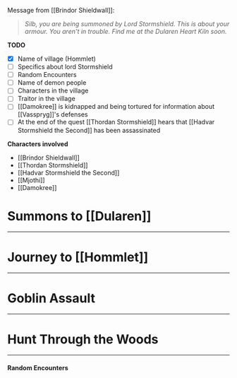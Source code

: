 Message from [[Brindor Shieldwall]]:
> *Silb, you are being summoned by Lord Stormshield. This is about your armour. You aren't in trouble. Find me at the Dularen Heart Kiln soon.*

**TODO**
- [x] Name of village (Hommlet)
- [ ] Specifics about lord Stormshield
- [ ] Random Encounters
- [ ] Name of demon people
- [ ] Characters in the village
- [ ] Traitor in the village
- [ ] [[Damokree]] is kidnapped and being tortured for information about [[Vasspryg]]'s defenses
- [ ] At the end of the quest [[Thordan Stormshield]] hears that [[Hadvar Stormshield the Second]] has been assassinated

**Characters involved**
- [[Brindor Shieldwall]]
- [[Thordan Stormshield]]
- [[Hadvar Stormshield the Second]]
- [[Mjothi]]
- [[Damokree]]

# Summons to [[Dularen]]
---

# Journey to [[Hommlet]]
---

# Goblin Assault
---

# Hunt Through the Woods
---
#### Random Encounters